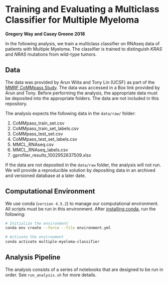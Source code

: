 # Training and Evaluating a Multiclass Classifier for Multiple Myeloma

**Gregory Way and Casey Greene 2018**

In the following analysis, we train a multiclass classifier on RNAseq data of patients with Multiple Myeloma.
The classifier is trained to distinguish _KRAS_ and _NRAS_ mutations from wild-type tumors.

## Data

The data was provided by Arun Wiita and Tony Lin (UCSF) as part of the [MMRF CoMMpass Study](https://www.themmrf.org/research-partners/mmrf-data-bank/the-mmrf-commpass-study/).
The data was accessed in a Box link provided by Arun and Tony. Before performing the analysis, the appropriate data must be deposited into the appropriate folders.
The data are not included in this repository.

The analysis expects the following data in the `data/raw/` folder:

1. CoMMpass_train_set.csv 
2. CoMMpass_train_set_labels.csv
3. CoMMpass_test_set.csv
4. CoMMpass_test_set_labels.csv
5. MMCL_RNAseq.csv
6. MMCL_RNAseq_labels.csv
7. gprofiler_results_1002952837509.xlsx

If the data are not deposited in the `data/raw` folder, the analysis will not run.
We will provide a reproducible solution by depositing data in an archived and versioned database at a later date.

## Computational Environment

We use conda (`version 4.5.2`) to manage our computational environment.
All scripts must be run in this environment.
After [installing conda](https://conda.io/docs/user-guide/install/index.html), run the following:

```bash
# Initialize the environment
conda env create --force --file environment.yml

# Activate the environment
conda activate multiple-myeloma-classifier
```

## Analysis Pipeline

The analysis consists of a series of notebooks that are designed to be run in order.
See `run_analysis.sh` for more details.

